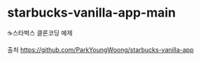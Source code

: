 # starbucks-vanilla-app-main

☕스타벅스 클론코딩 예제

출처 https://github.com/ParkYoungWoong/starbucks-vanilla-app
